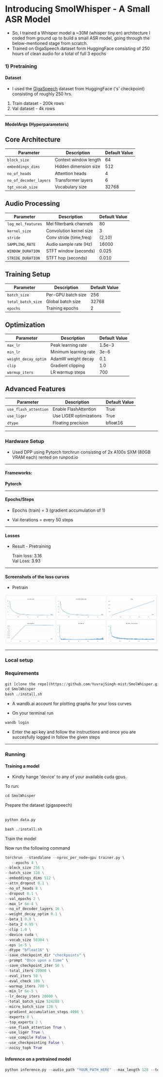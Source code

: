 
# Introducing SmolWhisper - A Small ASR Model  

- So, I trained a Whisper model a ~30M (whisper tiny.en) architecture I coded from ground up to build a small ASR model, going through the below-mentioned stage from scratch.
- Trained on GigaSpeech dataset form HuggingFace consisting of 250 hours of clean audio for a total of full 3 epochs


### 1) Pretraining


#### Dataset

 - I used the [GigaSpeech]([https://huggingface.co/datasets/HuggingFaceFW/fineweb?row=0](https://huggingface.co/datasets/speechcolab/gigaspeech)) dataset from HuggingFace ('s' checkpoint) consisting of roughly 250 hrs.

  1) Train dataset - 200k rows
  2) Val dataset - 4k rows


---

####  ModelArgs (Hyperparameters)

## Core Architecture
| Parameter               | Description                     | Default Value |
|-------------------------|---------------------------------|---------------|
| `block_size`            | Context window length          | 64            |
| `embeddings_dims`       | Hidden dimension size          | 512           |
| `no_of_heads`          | Attention heads                | 4             |
| `no_of_decoder_layers` | Transformer layers             | 6             |
| `tgt_vocab_size`       | Vocabulary size                | 32768|

## Audio Processing
| Parameter               | Description                     | Default Value |
|-------------------------|---------------------------------|---------------|
| `log_mel_features`     | Mel filterbank channels        | 80            |
| `kernel_size`          | Convolution kernel size        | 3             |
| `stride`               | Conv stride (time,freq)        | (2,10)        |
| `SAMPLING_RATE`        | Audio sample rate (Hz)         | 16000         |
| `WINDOW_DURATION`      | STFT window (seconds)          | 0.025         |
| `STRIDE_DURATION`      | STFT hop (seconds)             | 0.010         |

## Training Setup
| Parameter               | Description                     | Default Value |
|-------------------------|---------------------------------|---------------|
| `batch_size`           | Per-GPU batch size             | 256           |
| `total_batch_size`     | Global batch size              | 32768         |
| `epochs`              | Training epochs                | 2             |

## Optimization
| Parameter               | Description                     | Default Value |
|-------------------------|---------------------------------|---------------|
| `max_lr`              | Peak learning rate             | 1.5e-3        |
| `min_lr`              | Minimum learning rate          | 3e-6          |
| `weight_decay_optim`  | AdamW weight decay             | 0.1           |
| `clip`                | Gradient clipping              | 1.0           |
| `warmup_iters`        | LR warmup steps                | 700           |

## Advanced Features
| Parameter               | Description                     | Default Value |
|-------------------------|---------------------------------|---------------|
| `use_flash_attention`  | Enable FlashAttention          | True          |
| `use_liger`            | Use LIGER optimizations        | True          |
| `dtype`                | Floating precision             | bfloat16      |

---
### Hardware Setup

 - Used DPP using Pytorch torchrun consisting of 2x A100s SXM (80GB VRAM each) rented on runpod.io

---

#### Frameworks:
**Pytorch**

--- 

#### Epochs/Steps
- Epochs (train) = 3 (gradient accumulation of 1)

- Val iterations = every 50 steps
---

#### Losses

 - Result - Pretraining  

   Train loss: 3.16  
   Val Loss: 3.93  


---

#### Screenshots of the loss curves

- Pretrain

![Train Loss Curves](data/images/loss.jpg)

--- 

### Local setup


### Requirements



```python
git [clone the repo](https://github.com/YuvrajSingh-mist/SmolWhisper.git)
cd SmolWhisper
bash ./install.sh

```
- A wandb.ai account for plotting graphs for your loss curves

- On your terminal run
```python
wandb login
```

- Enter the api key and follow the instructions and once you are succesfully logged in follow the given steps


---

### Running 


#### Training a model

- Kindly hange 'device' to any of your available cuda gpus.

To run:

```python
cd SmolWhisper
```

Prepare the dataset (gigaspeech)

```python

python data.py 


```

```python
bash ./install.sh
```


Train the model

Now run the following command 

```python
torchrun --standalone --nproc_per_node=gpu trainer.py \  
   --epochs 4 \
--block_size 256 \
--batch_size 128 \
--embeddings_dims 512 \
--attn_dropout 0.1 \
--no_of_heads 8 \
--dropout 0.1 \
--val_epochs 2 \
--max_lr 6e-4 \
--no_of_decoder_layers 16 \
--weight_decay_optim 0.1 \
--beta_1 0.9 \
--beta_2 0.95 \
--clip 1.0 \
--device cuda \
--vocab_size 50304 \
--eps 1e-5 \
--dtype "bfloat16" \
--save_checkpoint_dir "checkpoints" \
--prompt "Once upon a time" \
--save_checkpoint_iter 50 \
--total_iters 20000 \
--eval_iters 50 \
--eval_check 100 \
--warmup_iters 700 \
--min_lr 6e-5 \
--lr_decay_iters 20000 \
--total_batch_size 524288 \
--micro_batch_size 128 \
--gradient_accumulation_steps 4096 \
--experts 8 \
--top_experts 2 \
--use_flash_attention True \
--use_liger True \
--use_compile False \
--use_checkpointing False \
--noisy_topk True
```


#### Inference on a pretrained model

 
```python
python inference.py --audio_path "YOUR_PATH_HERE" --max_length 128 --temperature 0.8  --model_path "TRAINED_MODEL_PATH_HERE"
```


